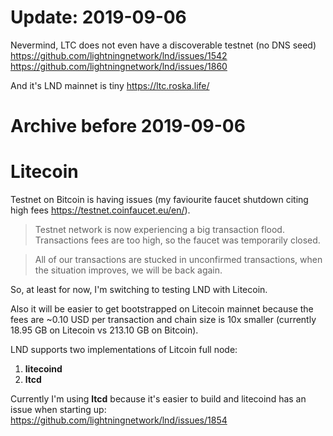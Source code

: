 
# Update: 2019-09-06

Nevermind, LTC does not even have a discoverable testnet (no DNS seed) https://github.com/lightningnetwork/lnd/issues/1542
 https://github.com/lightningnetwork/lnd/issues/1860
 
And it's LND mainnet is tiny https://ltc.roska.life/


# Archive before 2019-09-06

# Litecoin

Testnet on Bitcoin is having issues (my faviourite faucet shutdown citing high fees https://testnet.coinfaucet.eu/en/).

> Testnet network is now experiencing a big transaction flood. Transactions fees are too high, so the faucet was temporarily closed.

> All of our transactions are stucked in unconfirmed transactions, when the situation improves, we will be back again.

So, at least for now, I'm switching to testing LND with Litecoin.


Also it will be easier to get bootstrapped on Litecoin mainnet because the fees are ~0.10 USD per transaction and chain size is 10x smaller (currently 18.95 GB on Litecoin vs 213.10 GB on Bitcoin).

LND supports two implementations of Litcoin full node: 
1. **litecoind**
2. **ltcd**

Currently I'm using **ltcd** because it's easier to build and litecoind has an issue when starting up: https://github.com/lightningnetwork/lnd/issues/1854

